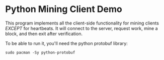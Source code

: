 # Python Mining Client Demo

This program implements all the client-side functionality for mining clients
*EXCEPT* for heartbeats. It will connect to the server, request work, mine a
block, and then exit after verification.

To be able to run it, you'll need the python protobuf library:

```
sudo pacman -Sy python-protobuf
```

